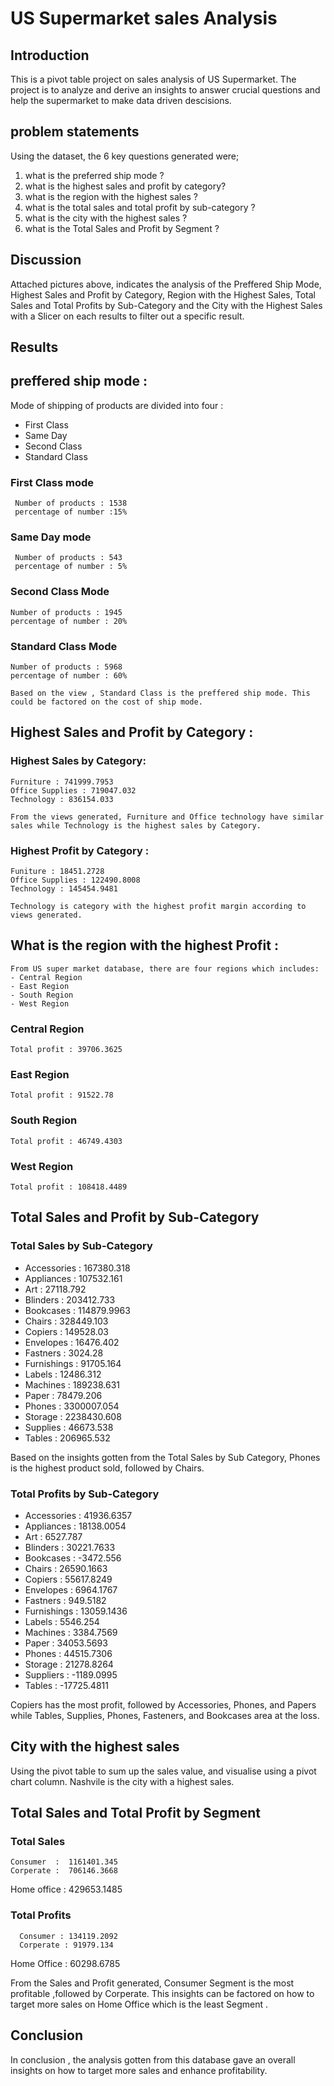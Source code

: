 # US Supermarket sales Analysis

## Introduction
This is a pivot table project on sales analysis of US Supermarket.
The project is to analyze and derive an insights to answer crucial questions and help the supermarket to make data driven descisions.


## problem statements
Using the dataset, the 6 key questions generated were;

1. what is the preferred ship mode ?
2. what is the highest sales and profit by category?
3. what is the region with the highest sales ?
4. what is the total sales and total profit by sub-category ?
5. what is the city with the highest sales ?
6. what is the Total Sales and Profit by Segment ?
     
## Discussion
Attached pictures above, indicates the analysis of the Preffered Ship Mode, Highest Sales and Profit by Category, Region with the Highest Sales, 
Total Sales and Total Profits by Sub-Category and the City with the Highest Sales with a Slicer on each results to filter out a specific result.
      
## Results

## preffered ship mode :
Mode of shipping of products are divided into four :
- First Class
- Same Day
- Second Class
- Standard  Class
  
### First Class mode

     Number of products : 1538
     percentage of number :15%

### Same Day mode

     Number of products : 543
     percentage of number : 5%

### Second Class Mode 

    Number of products : 1945
    percentage of number : 20%
  
### Standard Class Mode 

    Number of products : 5968
    percentage of number : 60%

    Based on the view , Standard Class is the preffered ship mode. This could be factored on the cost of ship mode.  
    

##  Highest Sales and Profit by Category :

### Highest Sales by Category:

    Furniture : 741999.7953
    Office Supplies : 719047.032
    Technology : 836154.033

    From the views generated, Furniture and Office technology have similar sales while Technology is the highest sales by Category.   
    
###  Highest Profit by Category : 

    Funiture : 18451.2728
    Office Supplies : 122490.8008
    Technology : 145454.9481

    Technology is category with the highest profit margin according to views generated.


## What is the region with the highest Profit :

    From US super market database, there are four regions which includes:
    - Central Region
    - East Region
    - South Region
    - West Region

### Central Region 
    Total profit : 39706.3625

### East Region 
    Total profit : 91522.78

### South Region
    Total profit : 46749.4303

### West Region
    Total profit : 108418.4489

## Total Sales and Profit by Sub-Category

### Total Sales by Sub-Category

  - Accessories : 167380.318
  - Appliances  : 107532.161
  - Art         : 27118.792
  - Blinders    : 203412.733
  - Bookcases   : 114879.9963  
  - Chairs      : 328449.103
  - Copiers     : 149528.03
  - Envelopes   : 16476.402
  - Fastners    : 3024.28 
  - Furnishings : 91705.164
  - Labels      : 12486.312
  - Machines    : 189238.631
  - Paper       : 78479.206
  - Phones      : 3300007.054
  - Storage     : 2238430.608
  - Supplies    : 46673.538
  - Tables      : 206965.532

  Based on the insights gotten from the Total Sales by Sub Category, Phones is the highest product sold, followed by Chairs.

### Total Profits by Sub-Category

  - Accessories : 41936.6357
  - Appliances  : 18138.0054
  - Art         : 6527.787
  - Blinders    : 30221.7633
  - Bookcases   : -3472.556
  - Chairs      : 26590.1663
  - Copiers     : 55617.8249
  - Envelopes   : 6964.1767
  - Fastners    : 949.5182
  - Furnishings : 13059.1436
  - Labels      : 5546.254
  - Machines    : 3384.7569
  - Paper       : 34053.5693
  - Phones      : 44515.7306
  - Storage     : 21278.8264
  - Suppliers   : -1189.0995
  - Tables      : -17725.4811

Copiers has the most profit, followed by Accessories, Phones, and Papers while Tables, Supplies, Phones,
Fasteners, and Bookcases area at the loss.


## City with the highest sales

 Using the pivot table to sum up the sales value, and visualise using a pivot chart column. 
 Nashvile is the city with a highest sales. 


 ## Total Sales and Total Profit by Segment

 ### Total Sales

    Consumer  :  1161401.345
    Corperate :  706146.3668
  Home office :  429653.1485

### Total Profits

      Consumer : 134119.2092
      Corperate : 91979.134
  Home Office  : 60298.6785

  From the Sales and Profit generated, Consumer Segment is the most profitable ,followed by Corperate. This insights can be factored on how 
  to target more sales on Home Office which is the least Segment .


  ## Conclusion

In conclusion , the analysis gotten from this database gave an overall insights on how to target more sales and enhance profitability.

  

    
